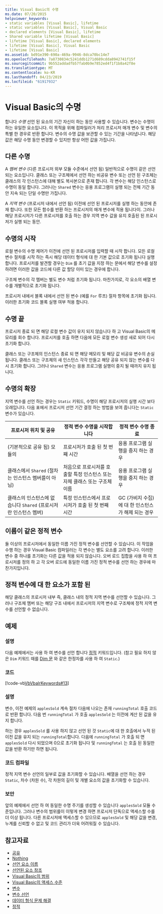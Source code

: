 ```yaml
---
title: Visual Basic의 수명
ms.date: 07/20/2015
helpviewer_keywords:
- static variables [Visual Basic], lifetime
- static variables [Visual Basic], Visual Basic
- declared elements [Visual Basic], lifetime
- Shared variable lifetime [Visual Basic]
- lifetime [Visual Basic], declared elements
- lifetime [Visual Basic], Visual Basic
- lifetime [Visual Basic]
ms.assetid: bd91e390-690a-469a-9946-8dca70bc14e7
ms.openlocfilehash: 7a8730834c5241ddb1271d689cdda8942741f15f
ms.sourcegitcommit: 9b552addadfb57fab0b9e7852ed4f1f1b8a42f8e
ms.translationtype: MT
ms.contentlocale: ko-KR
ms.lasthandoff: 04/23/2019
ms.locfileid: "61917932"
---
```

# <a name="lifetime-in-visual-basic"></a>Visual Basic의 수명
합니다 *수명* 선언 된 요소의 기간 자신이 하는 동안 사용할 수 있습니다. 변수는 수명이 하는 유일한 요소입니다. 이 목적을 위해 컴파일러가 처리 프로시저 매개 변수 및 변수의 특별 한 경우로 반환 합니다. 변수의 수명 값을 보관할 수 있는 기간을 나타냅니다. 해당 값은 해당 수명 동안 변경할 수 있지만 항상 어떤 값을 가집니다.  
  
## <a name="different-lifetimes"></a>다른 수명  
 A *멤버 변수* (다른 프로시저 외부 모듈 수준에서 선언 됨) 일반적으로 수명이 같은 선언 되는 요소입니다. 클래스 또는 구조체에서 선언 하는 비공유 변수 또는 선언 된 구조체는 클래스의 각 인스턴스에 대해 별도 복사본으로 존재 합니다. 각 변수는 해당 인스턴스로 수명이 동일 합니다. 그러나는 `Shared` 변수는 응용 프로그램이 실행 되는 전체 기간 동안 지속 되는 단일 수명만 가집니다.  
  
 A *지역 변수* (프로시저 내에서 선언 됨) 이전에 선언 된 프로시저를 실행 하는 동안에 존재 합니다. 또한 모든 함수를 반환 하는 프로시저의 매개 변수에 적용 됩니다이. 그러나 해당 프로시저가 다른 프로시저를 호출 하는 경우 지역 변수 값을 유지 호출된 된 프로시저가 실행 되는 동안.  
  
## <a name="beginning-of-lifetime"></a>수명의 시작  
 로컬 변수의 수명 제어가 이전에 선언 된 프로시저를 입력할 때 시작 합니다. 모든 로컬 변수 절차를 시작 하는 즉시 해당 데이터 형식에 대 한 기본 값으로 초기화 됩니다 실행 합니다. 프로시저를 발견할 경우는 `Dim` 를 초기 값을 지정 하는 문에서 해당 변수를 설정 하려면 이러한 값을 코드에 다른 값 할당 이미 있는 경우에 합니다.  
  
 구조체 변수의 각 멤버는 별도 변수 처럼 초기화 됩니다. 마찬가지로, 각 요소의 배열 변수를 개별적으로 초기화 됩니다.  
  
 프로시저 내에서 블록 내에서 선언 된 변수 (예를 `For` 루프) 절차 항목에 초기화 됩니다. 이러한 초기화 코드 블록 실행 여부 적용 합니다.  
  
## <a name="end-of-lifetime"></a>수명 끝  
 프로시저 종료 되 면 해당 로컬 변수 값이 유지 되지 않습니다 하 고 Visual Basic의 메모리를 회수 합니다. 프로시저를 호출 하면 다음에 모든 로컬 변수 생성 새로 되어 다시 초기화 합니다.  
  
 클래스 또는 구조체의 인스턴스 종료 되 면 해당 메모리 및 해당 값 비공유 변수의 손실 됩니다. 클래스 또는 구조체의 새 인스턴스 각각 만들고 해당 공유 되지 않는 변수를 다시 초기화 합니다. 그러나 `Shared` 변수는 응용 프로그램 실행이 중지 될 때까지 유지 됩니다.  
  
## <a name="extension-of-lifetime"></a>수명의 확장  
 지역 변수를 선언 하는 경우는 `Static` 키워드, 수명이 해당 프로시저의 실행 시간 보다 오래입니다. 다음 표에서 프로시저 선언 기간 결정 하는 방법을 보여 줍니다는 `Static` 변수가 있습니다.  
  
|프로시저 위치 및 공유|정적 변수 수명을 시작합니다|정적 변수 수명 종료|  
|------------------------------------|-------------------------------------|-----------------------------------|  
|(기본적으로 공유 됨) 모듈의|프로시저가 호출 된 첫 번째 시간|응용 프로그램 실행을 중지 하는 경우|  
|클래스에서 `Shared` (절차는 인스턴스 멤버를이 아님)|처음으로 프로시저를 호출할 특정 인스턴스 또는 자체 클래스 또는 구조체 이름|응용 프로그램 실행을 중지 하는 경우|  
|클래스의 인스턴스에 없습니다 `Shared` (프로시저란 인스턴스 멤버)|특정 인스턴스에서 프로시저가 호출 된 첫 번째 시간|GC (가비지 수집)에 대 한 인스턴스가 해제 되는 경우|  
  
## <a name="static-variables-of-the-same-name"></a>이름이 같은 정적 변수  
 둘 이상의 프로시저에서 동일한 이름 가진 정적 변수를 선언할 수 있습니다. 이 작업을 수행 하는 경우 Visual Basic 컴파일러는 각 변수는 별도 요소를 고려 합니다. 이러한 변수 중 하나를 초기화는 다른 값을 적용 되지 않습니다. 오버 로드 집합을 사용 하 여 프로시저를 정의 하 고 각 오버 로드에 동일한 이름 가진 정적 변수를 선언 하는 경우에 마찬가지입니다.  
  
## <a name="containing-elements-for-static-variables"></a>정적 변수에 대 한 요소가 포함 된  
 해당 클래스의 프로시저 내부 즉, 클래스 내의 정적 지역 변수를 선언할 수 있습니다. 그러나 구조체 멤버 또는 해당 구조 내에서 프로시저의 지역 변수로 구조체에 정적 지역 변수를 선언할 수 없습니다.  
  
## <a name="example"></a>예제  
  
### <a name="description"></a>설명  
 다음 예제에서는 사용 하 여 변수를 선언 합니다 [정적](../../../../visual-basic/language-reference/modifiers/static.md) 키워드입니다. (참고 필요 하지 않은 `Dim` 키워드 때를 [Dim 문](../../../../visual-basic/language-reference/statements/dim-statement.md) 와 같은 한정자를 사용 하 여 `Static`.)  
  
### <a name="code"></a>코드  
 [!code-vb[VbVbalrKeywords#13](~/samples/snippets/visualbasic/VS_Snippets_VBCSharp/VbVbalrKeywords/VB/class7.vb#13)]  
  
### <a name="comments"></a>설명  
 변수, 이전 예제의 `applesSold` 계속 절차 다음에 나오는 존재 `runningTotal` 호출 코드로 반환 합니다. 다음 번 `runningTotal` 가 호출 `applesSold` 는 이전에 계산 된 값을 유지 합니다.  
  
 하는 경우 `applesSold` 를 사용 하지 않고 선언 된 것 `Static`에 대 한 호출에서 누적 된 이전 값을 유지 되는 `runningTotal`합니다. 다음에 `runningTotal` 가 호출 되 면 `applesSold` 다시 되었으며 0으로 초기화 됩니다 및 `runningTotal` 는 호출 된 동일한 값을 반환 하기만 하면 됩니다.  
  
### <a name="compiling-the-code"></a>코드 컴파일  
 정적 지역 변수 선언의 일부로 값을 초기화할 수 있습니다. 배열을 선언 하는 경우 `Static`, 차수 (차원 수), 각 차원의 길이 및 개별 요소의 값을 초기화할 수 있습니다.  
  
### <a name="security"></a>보안  
 앞의 예제에서 선언 하 여 동일한 수명 주기를 생성할 수 있습니다 `applesSold` 모듈 수준입니다. 그러나 변수의 범위를이 이렇게 변경 하면 프로시저 단독으로 액세스할 수를 더 이상 됩니다. 다른 프로시저에 액세스할 수 있으므로 `applesSold` 및 해당 값을 변경, 누계를 신뢰할 수 없고 및 코드 관리가 더욱 어려워질 수 있습니다.  
  
## <a name="see-also"></a>참고자료

- [공유](../../../../visual-basic/language-reference/modifiers/shared.md)
- [Nothing](../../../../visual-basic/language-reference/nothing.md)
- [선언 요소 이름](../../../../visual-basic/programming-guide/language-features/declared-elements/declared-element-names.md)
- [선언된 요소 참조](../../../../visual-basic/programming-guide/language-features/declared-elements/references-to-declared-elements.md)
- [Visual Basic의 범위](../../../../visual-basic/programming-guide/language-features/declared-elements/scope.md)
- [Visual Basic의 액세스 수준](../../../../visual-basic/programming-guide/language-features/declared-elements/access-levels.md)
- [변수](../../../../visual-basic/programming-guide/language-features/variables/index.md)
- [변수 선언](../../../../visual-basic/programming-guide/language-features/variables/variable-declaration.md)
- [데이터 형식 문제 해결](../../../../visual-basic/programming-guide/language-features/data-types/troubleshooting-data-types.md)
- [정적](../../../../visual-basic/language-reference/modifiers/static.md)
